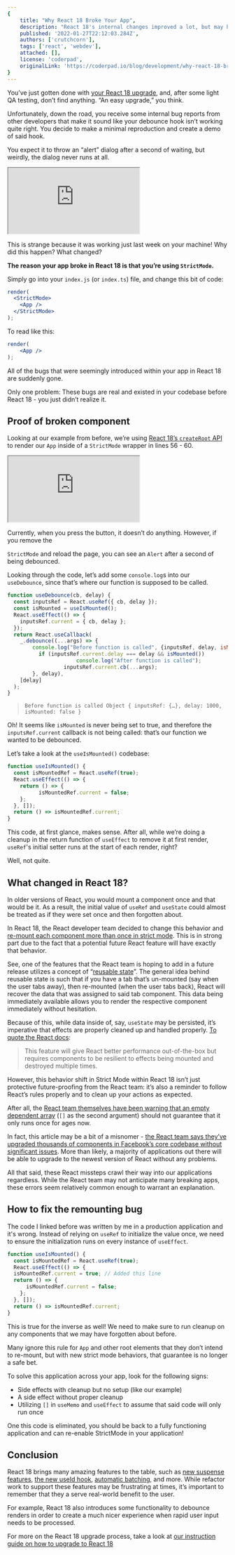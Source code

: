 ```yaml
---
{
    title: "Why React 18 Broke Your App",
    description: "React 18's internal changes improved a lot, but may have broken your app in the process. Here's why and how you can fix it",
    published: '2022-01-27T22:12:03.284Z',
    authors: ['crutchcorn'],
    tags: ['react', 'webdev'],
    attached: [],
    license: 'coderpad',
    originalLink: 'https://coderpad.io/blog/development/why-react-18-broke-your-app/'
}
---
```


You’ve just gotten done with [your React 18 upgrade](https://coderpad.io/blog/how-to-upgrade-to-react-18/), and, after some light QA testing, don’t find anything. “An easy upgrade,” you think.

Unfortunately, down the road, you receive some internal bug reports from other developers that make it sound like your debounce hook isn’t working quite right. You decide to make a minimal reproduction and create a demo of said hook.

You expect it to throw an “alert” dialog after a second of waiting, but weirdly, the dialog never runs at all.

<iframe src="https://app.coderpad.io/sandbox?question_id=200065"  loading="lazy"></iframe>

This is strange because it was working just last week on your machine! Why did this happen? What changed?

**The reason your app broke in React 18 is that you’re using `StrictMode`.**

Simply go into your `index.js` (or `index.ts`) file, and change this bit of code:

```jsx
render(
  <StrictMode>
    <App />
  </StrictMode>
);
```

To read like this:

```jsx
render(
    <App />
);
```

All of the bugs that were seemingly introduced within your app in React 18 are suddenly gone.

Only one problem: These bugs are real and existed in your codebase before React 18 - you just didn’t realize it.

## Proof of broken component

Looking at our example from before, we’re using [React 18’s `createRoot` API](https://coderpad.io/blog/how-to-upgrade-to-react-18/) to render our `App` inside of a `StrictMode` wrapper in lines 56 - 60.

<iframe src="https://app.coderpad.io/sandbox?question_id=200065"  loading="lazy"></iframe>

Currently, when you press the button, it doesn’t do anything. However, if you remove the

`StrictMode` and reload the page, you can see an `Alert` after a second of being debounced.

Looking through the code, let’s add some `console.log`s into our `useDebounce`, since that’s where our function is supposed to be called.

```jsx
function useDebounce(cb, delay) {
  const inputsRef = React.useRef({ cb, delay });
  const isMounted = useIsMounted();
  React.useEffect(() => {
    inputsRef.current = { cb, delay };
  });
  return React.useCallback(
    _.debounce((...args) => {
        console.log("Before function is called", {inputsRef, delay, isMounted: isMounted()});
          if (inputsRef.current.delay === delay && isMounted())
                      console.log("After function is called");
                  inputsRef.current.cb(...args);
        }, delay),
    [delay]
  );
}
```

> ```
> Before function is called Object { inputsRef: {…}, delay: 1000, isMounted: false }
> ```

Oh! It seems like `isMounted` is never being set to true, and therefore the `inputsRef.current` callback is not being called: that’s our function we wanted to be debounced.

Let’s take a look at the `useIsMounted()` codebase:

```jsx
function useIsMounted() {
  const isMountedRef = React.useRef(true);
  React.useEffect(() => {
    return () => {
          isMountedRef.current = false;
    };
  }, []);
  return () => isMountedRef.current;
}
```

This code, at first glance, makes sense. After all, while we’re doing a cleanup in the return function of `useEffect` to remove it at first render, `useRef`'s initial setter runs at the start of each render, right?

Well, not quite.

## What changed in React 18?

In older versions of React, you would mount a component once and that would be it. As a result, the initial value of `useRef` and `useState` could almost be treated as if they were set once and then forgotten about.

In React 18, the React developer team decided to change this behavior and [re-mount each component more than once in strict mode](https://github.com/reactwg/react-18/discussions/19). This is in strong part due to the fact that a potential future React feature will have exactly that behavior.

See, one of the features that the React team is hoping to add in a future release utilizes a concept of “[reusable state](https://reactjs.org/docs/strict-mode.html#ensuring-reusable-state)”. The general idea behind reusable state is such that if you have a tab that’s un-mounted (say when the user tabs away), then re-mounted (when the user tabs back), React will recover the data that was assigned to said tab component. This data being immediately available allows you to render the respective component immediately without hesitation.

Because of this, while data inside of, say, `useState` may be persisted, it’s imperative that effects are properly cleaned up and handled properly. [To quote the React docs](https://reactjs.org/docs/strict-mode.html#ensuring-reusable-state):

> This feature will give React better performance out-of-the-box but requires components to be resilient to effects being mounted and destroyed multiple times.

However, this behavior shift in Strict Mode within React 18 isn’t just protective future-proofing from the React team: it’s also a reminder to follow React’s rules properly and to clean up your actions as expected.

After all, the [React team themselves have been warning that an empty dependent array](https://reactjs.org/docs/hooks-reference.html#usememo) (`[]` as the second argument) should not guarantee that it only runs once for ages now.

In fact, this article may be a bit of a misnomer - [the React team says they’ve upgraded thousands of components in Facebook’s core codebase without significant issues](https://github.com/reactwg/react-18/discussions/19#discussioncomment-796197=). More than likely, a majority of applications out there will be able to upgrade to the newest version of React without any problems.

All that said, these React missteps crawl their way into our applications regardless. While the React team may not anticipate many breaking apps, these errors seem relatively common enough to warrant an explanation.

## How to fix the remounting bug

The code I linked before was written by me in a production application and it's wrong. Instead of relying on `useRef` to initialize the value once, we need to ensure the initialization runs on every instance of `useEffect`.

```jsx
function useIsMounted() {
  const isMountedRef = React.useRef(true);
  React.useEffect(() => {
  isMountedRef.current = true; // Added this line  
  return () => {
      isMountedRef.current = false;
    };
  }, []);
  return () => isMountedRef.current;
}
```

This is true for the inverse as well! We need to make sure to run cleanup on any components that we may have forgotten about before.

Many ignore this rule for `App` and other root elements that they don’t intend to re-mount, but with new strict mode behaviors, that guarantee is no longer a safe bet.

To solve this application across your app, look for the following signs:

- Side effects with cleanup but no setup (like our example)
- A side effect without proper cleanup
- Utilizing `[]` in `useMemo` and `useEffect` to assume that said code will only run once

One this code is eliminated, you should be back to a fully functioning application and can re-enable StrictMode in your application!

## Conclusion

React 18 brings many amazing features to the table, such as [new suspense features](https://reactjs.org/docs/concurrent-mode-suspense.html), [the new useId hook](https://github.com/reactwg/react-18/discussions/111), [automatic batching](https://github.com/reactwg/react-18/discussions/21), and more. While refactor work to support these features may be frustrating at times, it’s important to remember that they a serve real-world benefit to the user.

For example, React 18 also introduces some functionality to debounce renders in order to create a much nicer experience when rapid user input needs to be processed.

For more on the React 18 upgrade process, take a look at [our instruction guide on how to upgrade to React 18](https://coderpad.io/blog/how-to-upgrade-to-react-18/)
